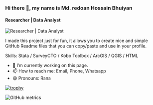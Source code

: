 ### Hi there 👋, my name is Md. redoan Hossain Bhuiyan
#### Researcher | Data Analyst
![Researcher | Data Analyst](https://scontent.fdac20-1.fna.fbcdn.net/v/t1.6435-9/34158953_1661339777295511_7067209741713276928_n.jpg?stp=dst-jpg_s960x960_tt6&_nc_cat=103&ccb=1-7&_nc_sid=cc71e4&_nc_eui2=AeHfLIzNVoWr8wa_KBafRRASYGcQS-pNgyBgZxBL6k2DIGVuu-erpsua1PGrfnZYwOoQ-VuwyGBaZlj4sVQfXmzK&_nc_ohc=YLeUQqzNG-MQ7kNvwFomYKH&_nc_oc=AdnseN4GGgFVfKjNuMx-Cq9D5EOzb3KtV0ssAhMaF6K7wJ6xatogDCwda_gMb1JEMI4&_nc_zt=23&_nc_ht=scontent.fdac20-1.fna&_nc_gid=Smt7ZumfJuzlYi9U2BP0vg&oh=00_AfTHoeg17Cno4IvUOJphy114Bgix7giJxqfQFy2vcUW6YQ&oe=68B47989)

I made this project just for fun, it allows you to create nice and simple GitHub Readme files that you can copy/paste and use in your profile.

Skills: Stata / SurveyCTO / Kobo Toolbox / ArcGIS / QGIS / HTML

- 🔭 I’m currently working on this page. 
- 📫 How to reach me: Email, Phone, Whatsapp 
- 😄 Pronouns: Rana 

[![trophy](https://github-profile-trophy.vercel.app/?username=https://github.com/RanaRedoan)](https://github.com/ryo-ma/github-profile-trophy)

![GitHub metrics](https://metrics.lecoq.io/https://github.com/RanaRedoan)  

